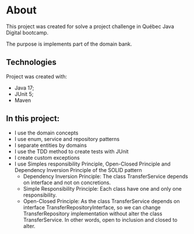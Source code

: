 # About
This project was created for solve a project challenge in Québec Java Digital bootcamp.

The purpose is implements part of the domain bank.

## Technologies
Project was created with:

- Java 17;
- JUnit 5;
- Maven

## In this project:
- I use the domain concepts
- I use enum, service and repository patterns
- I separate entities by domains
- I use the TDD method to create tests with JUnit
- I create custom exceptions
- I use Simples responsibility Principle, Open-Closed Principle and Dependency Inversion Principle of the SOLID pattern
    - Dependency Inversion Principle: The class TransferService depends on interface and not on concretions.
    - Simple Responsibility Principle: Each class have one and only one responsibility.
    - Open-Closed Principle: As the class TransferService depends on interface TransferRepositoryInterface, so we can change TransferRepository implementation without alter the class TransferService. In other words, open to inclusion and closed to alter.


